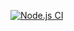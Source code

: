[![Node.js CI](https://github.com/ku-ocs/actions/actions/workflows/node.js.yml/badge.svg)](https://github.com/ku-ocs/actions/actions/workflows/node.js.yml)
